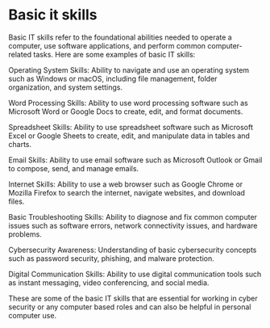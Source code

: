 # Basic it skills
Basic IT skills refer to the foundational abilities needed to operate a computer, use software applications, and perform common computer-related tasks. Here are some examples of basic IT skills:

Operating System Skills: Ability to navigate and use an operating system such as Windows or macOS, including file management, folder organization, and system settings.

Word Processing Skills: Ability to use word processing software such as Microsoft Word or Google Docs to create, edit, and format documents.

Spreadsheet Skills: Ability to use spreadsheet software such as Microsoft Excel or Google Sheets to create, edit, and manipulate data in tables and charts.

Email Skills: Ability to use email software such as Microsoft Outlook or Gmail to compose, send, and manage emails.

Internet Skills: Ability to use a web browser such as Google Chrome or Mozilla Firefox to search the internet, navigate websites, and download files.

Basic Troubleshooting Skills: Ability to diagnose and fix common computer issues such as software errors, network connectivity issues, and hardware problems.

Cybersecurity Awareness: Understanding of basic cybersecurity concepts such as password security, phishing, and malware protection.

Digital Communication Skills: Ability to use digital communication tools such as instant messaging, video conferencing, and social media.

These are some of the basic IT skills that are essential for working in cyber security or any computer based  roles and can also be helpful in personal computer use.



